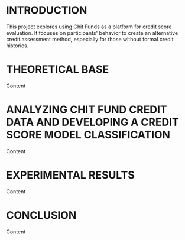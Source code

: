 # INTRODUCTION
This project explores using Chit Funds as a platform for credit score evaluation. It focuses on participants' behavior to create an alternative credit assessment method, especially for those without formal credit histories.

# THEORETICAL BASE 
Content

# ANALYZING CHIT FUND CREDIT DATA AND DEVELOPING A CREDIT SCORE MODEL CLASSIFICATION
Content

# EXPERIMENTAL RESULTS
Content

# CONCLUSION
Content
